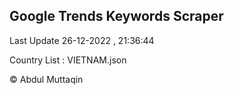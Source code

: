 

## Google Trends Keywords Scraper 
 
Last Update 26-12-2022 , 21:36:44

Country List :
VIETNAM.json



© Abdul Muttaqin 
